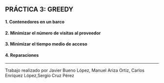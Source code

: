 ## PRÁCTICA 3: GREEDY ##

#### 1. Contenedores en un barco
#### 2. Minimizar el número de visitas al proveedor
#### 3. Minimizar el tiempo medio de acceso
#### 4. Reparaciones

  ----
 Trabajo realizado por Javier Bueno López, Manuel Ariza Ortiz, Carlos Enríquez López,Sergio Cruz Pérez

